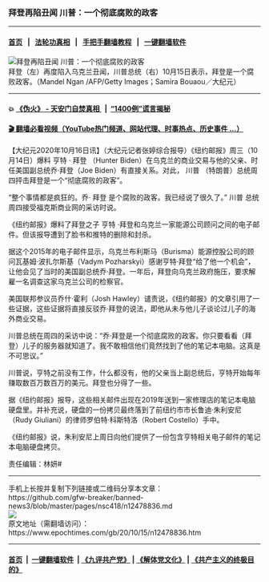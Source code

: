 ### 拜登再陷丑闻 川普：一个彻底腐败的政客
------------------------

#### [首页](https://github.com/gfw-breaker/banned-news3/blob/master/README.md) &nbsp;&nbsp;|&nbsp;&nbsp; [法轮功真相](https://github.com/begood0513/basic/blob/master/README.md)  &nbsp;&nbsp;|&nbsp;&nbsp; [手把手翻墙教程](https://github.com/gfw-breaker/guides/wiki)  &nbsp;&nbsp;|&nbsp;&nbsp; [一键翻墙软件](https://github.com/gfw-breaker/nogfw/blob/master/README.md)  



<div><img alt="拜登再陷丑闻 川普：一个彻底腐败的政客" class="attachment-djy_600_400 size-djy_600_400 wp-post-image" src="https://i.epochtimes.com/assets/uploads/2020/10/Biden-and-Trump-700x420-600x400.jpg"/>
<div class="caption">
 拜登（左）再度陷入乌克兰丑闻，川普总统（右）10月15日表示，拜登是一个腐败政客。（Mandel Ngan /AFP/Getty Images；Samira Bouaou／大纪元）
</div></div><hr/>

#### 💥 [《伪火》 - 天安门自焚真相 ](http://158.247.195.190:10000/videos/blog/weihuo.html)&nbsp; |&nbsp; [“1400例”谎言揭秘  ](http://158.247.195.190:10000/videos/blog/jiexi1400.html)

#### [ 🎬  翻墙必看视频（YouTube热门频道、网站代理、时事热点、历史事件 ...）](https://github.com/gfw-breaker/links/blob/master/banned.md)

<div><p>
 【大纪元2020年10月16日讯】（大纪元记者张婷综合报导）《纽约邮报》周三（10月14日）爆料
 <ok href="https://www.epochtimes.com/gb/tag/%E4%BA%A8%E7%89%B9.html">
  亨特
 </ok>
 ·
 <ok href="https://www.epochtimes.com/gb/tag/%E6%8B%9C%E7%99%BB.html">
  拜登
 </ok>
 （Hunter Biden）在乌克兰的商业交易与他的父亲、时任美国副总统乔·拜登（Joe Biden）有直接关系。对此，
 <ok href="https://www.epochtimes.com/gb/tag/%E5%B7%9D%E6%99%AE.html">
  川普
 </ok>
 （特朗普）总统周四抨击拜登是一个“彻底腐败的政客”。
</p>
<p>
 “整个事情都是疯狂的。乔·
 <ok href="https://www.epochtimes.com/gb/tag/%E6%8B%9C%E7%99%BB.html">
  拜登
 </ok>
 是个腐败的政客。我已经说了很久了。”
 <ok href="https://www.epochtimes.com/gb/tag/%E5%B7%9D%E6%99%AE.html">
  川普
 </ok>
 总统周四接受福克斯商业网的采访时说。
</p>
<p>
 《纽约邮报》爆料了拜登之子
 <ok href="https://www.epochtimes.com/gb/tag/%E4%BA%A8%E7%89%B9.html">
  亨特
 </ok>
 ·拜登和乌克兰一家能源公司顾问之间的电子邮件。但该报导遭到了脸书和推特的删除和封杀。
</p>
<p>
 据这个2015年的电子邮件显示，乌克兰布利斯马（Burisma）能源控股公司的顾问瓦基姆·波扎尔斯基（Vadym Pozharskyi）感谢亨特‧拜登“给了他一个机会”，让他会见了当时的美国副总统乔‧拜登。一年后，拜登向乌克兰政府施压，要求解雇一名调查这家乌克兰公司的检察官。
</p>
<p>
 美国联邦参议员乔什·霍利（Josh Hawley）谴责说，《纽约邮报》的文章引用了一些证据，这些证据将直接反驳乔·拜登的说法，即他从未与他儿子谈论过儿子的海外商业交易。
</p>
<p>
 川普总统在周四的采访中说：“乔·拜登是一个彻底腐败的政客。你只要看看（拜登）儿子的服务器就知道了。我不敢相信他们竟然找到了他的笔记本电脑。这真是不可思议。”
</p>
<p>
 川普说，亨特之前没有工作，什么都没有，他的父亲当上副总统后，亨特开始每年赚取数百万数百万的美元。拜登也分得了一些。
</p>
<p>
 据《纽约邮报》报导，这些相关邮件出现在2019年送到一家修理店的笔记本电脑硬盘里。并补充说，硬盘的一份拷贝最终落到了前纽约市市长鲁迪‧朱利安尼（Rudy Giuliani）的律师罗伯特‧科斯特洛（Robert Costello）手中。
</p>
<p>
 《纽约邮报》说，朱利安尼上周日向他们提供了一份包含亨特相关电子邮件的笔记本电脑硬盘拷贝。
</p>
<p>
 责任编辑：林妍#
</p>
</div>
<hr/>
手机上长按并复制下列链接或二维码分享本文章：<br/>
https://github.com/gfw-breaker/banned-news3/blob/master/pages/nsc418/n12478836.md <br/>
<a href='https://github.com/gfw-breaker/banned-news3/blob/master/pages/nsc418/n12478836.md'><img src='https://github.com/gfw-breaker/banned-news3/blob/master/pages/nsc418/n12478836.md.png'/></a> <br/>
原文地址（需翻墙访问）：https://www.epochtimes.com/gb/20/10/15/n12478836.htm


------------------------
#### [首页](https://github.com/gfw-breaker/banned-news3/blob/master/README.md) &nbsp;|&nbsp; [一键翻墙软件](https://github.com/gfw-breaker/nogfw/blob/master/README.md) &nbsp;| [《九评共产党》](https://github.com/gfw-breaker/9ping.md/blob/master/README.md#九评之一评共产党是什么) | [《解体党文化》](https://github.com/gfw-breaker/jtdwh.md/blob/master/README.md) | [《共产主义的终极目的》](https://github.com/gfw-breaker/gczydzjmd.md/blob/master/README.md)


<img src='http://gfw-breaker.win/banned-news3/pages/nsc418/n12478836.md' width='0px' height='0px'/>